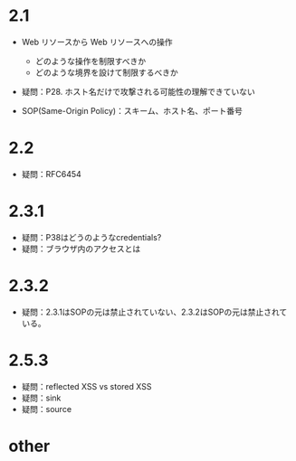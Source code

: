 # 2.1

- Web リソースから Web リソースへの操作
  - どのような操作を制限すべきか
  - どのような境界を設けて制限するべきか

- 疑問：P28. ホスト名だけで攻撃される可能性の理解できていない
- SOP(Same-Origin Policy)：スキーム、ホスト名、ポート番号

# 2.2
- 疑問：RFC6454

# 2.3.1

- 疑問：P38はどうのようなcredentials?
- 疑問：ブラウザ内のアクセスとは

# 2.3.2

- 疑問：2.3.1はSOPの元は禁止されていない、2.3.2はSOPの元は禁止されている。


# 2.5.3

- 疑問：reflected XSS vs stored XSS
- 疑問：sink
- 疑問：source

# other

